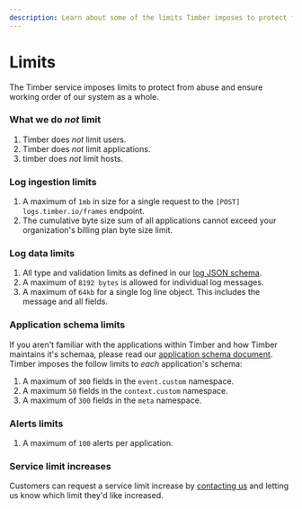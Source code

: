 ```yaml
---
description: Learn about some of the limits Timber imposes to protect from abuse.
---
```

# Limits

The Timber service imposes limits to protect from abuse and ensure working order of our system as a whole.

### What we do _not_ limit

1. Timber does _not_ limit users.
2. Timber does _not_ limit applications.
3. timber does _not_ limit hosts.


### Log ingestion limits

1. A maximum of `1mb` in size for a single request to the `[POST] logs.timber.io/frames` endpoint.
2. The cumulative byte size sum of all applications cannot exceed your organization's billing plan byte size limit.


### Log data limits

1. All type and validation limits as defined in our [log JSON schema](https://github.com/timberio/log-event-json-schema/blob/master/schema.json).
2. A maximum of `8192 bytes` is allowed for individual log messages.
3. A maximum of `64kb` for a single log line object. This includes the message and all fields.


### Application schema limits

If you aren't familiar with the applications within Timber and how Timber maintains it's schemaa, please read our [application schema document](/concepts/application-schema). Timber imposes the follow limits to _each_ application's schema:

1. A maximum of `300` fields in the `event.custom` namespace.
2. A maximum `50` fields in the `context.custom` namespace.
3. A maximum of `300` fields in the `meta` namespace.

### Alerts limits

1. A maximum of `100` alerts per application.

### Service limit increases

Customers can request a service limit increase by [contacting us](mailto:support@timber.io) and letting us know which limit they'd like increased.
